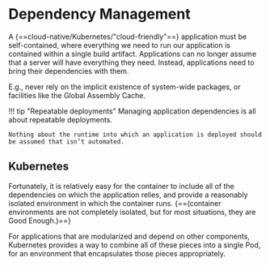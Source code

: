 # Dependency Management

A {==cloud-native/Kubernetes/"cloud-friendly"==} application must be self-contained, where everything we need to run our application is contained within a single build artifact. Applications can no longer assume that a server will have everything they need. Instead, applications need to bring their dependencies with them.

E.g., never rely on the implicit existence of system-wide packages, or facilities like the Global Assembly Cache.


!!! tip "Repeatable deployments"
    Managing application dependencies is all about repeatable deployments.
    
    Nothing about the runtime into which an application is deployed should be assumed that isn’t automated. 

## Kubernetes

Fortunately, it is relatively easy for the container to include all of the dependencies on which the application relies, and provide a reasonably isolated environment in which the container runs. {==(container environments are not completely isolated, but for most situations, they are Good Enough.)==}

For applications that are modularized and depend on other components, Kubernetes provides a way to combine all of these pieces into a single Pod, for an environment that encapsulates those pieces appropriately.
